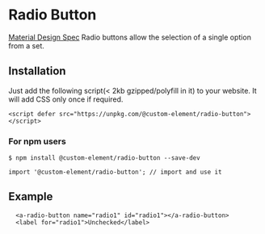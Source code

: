 # Radio Button

[Material Design Spec](https://material.io/guidelines/components/selection-controls.html#)
Radio buttons allow the selection of a single option from a set.

## Installation

Just add the following script(< 2kb gzipped/polyfill in it) to your website. It will add CSS only once if required.
```
<script defer src="https://unpkg.com/@custom-element/radio-button"></script>
```

### For npm users
```
$ npm install @custom-element/radio-button --save-dev

import '@custom-element/radio-button'; // import and use it
```

## Example
```
  <a-radio-button name="radio1" id="radio1"></a-radio-button>
  <label for="radio1">Unchecked</label>
```